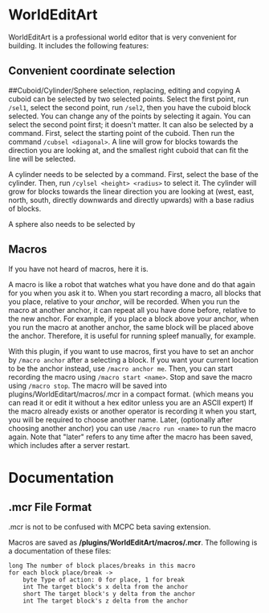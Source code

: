 WorldEditArt
===
WorldEditArt is a professional world editor that is very convenient for building. It includes the following features:

## Convenient coordinate selection


##Cuboid/Cylinder/Sphere selection, replacing, editing and copying
A cuboid can be selected by two selected points. Select the first point, run `/sel1`, select the second point, run `/sel2`, then you have the cuboid block selected. You can change any of the points by selecting it again. You can select the second point first; it doesn't matter. It can also be selected by a command. First, select the starting point of the cuboid. Then run the command `/cubsel <diagonal>`. A line will grow for <diagonal> blocks towards the direction you are looking at, and the smallest right cuboid that can fit the line will be selected.

A cylinder needs to be selected by a command. First, select the base of the cylinder. Then, run `/cylsel <height> <radius>` to select it. The cylinder will grow for <height> blocks towards the linear direction you are looking at (west, east, north, south, directly downwards and directly upwards) with a base radius of <radius> blocks.

A sphere also needs to be selected by

## Macros
If you have not heard of macros, here it is.

A macro is like a robot that watches what you have done and do that again for you when you ask it to. When you start recording a macro, all blocks that you place, relative to your _anchor_, will be recorded. When you run the macro at another anchor, it can repeat all you have done before, relative to the new anchor. For example, if you place a block above your anchor, when you run the macro at another anchor, the same block will be placed above the anchor. Therefore, it is useful for running spleef manually, for example.

With this plugin, if you want to use macros, first you have to set an anchor by `/macro anchor` after a selecting a block. If you want your current location to be the anchor instead, use `/macro anchor me`. Then, you can start recording the macro using `/macro start <name>`. Stop and save the macro using `/macro stop`. The macro will be saved into plugins/WorldEditart/macros/<name>.mcr in a compact format. (which means you can read it or edit it without a hex editor unless you are an ASCII expert) If the macro already exists or another operator is recording it when you start, you will be required to choose another name. Later, (optionally after choosing another anchor) you can use `/macro run <name>` to run the macro again. Note that "later" refers to any time after the macro has been saved, which includes after a server restart.

Documentation
===
## .mcr File Format
.mcr is not to be confused with MCPC beta saving extension.

Macros are saved as **/plugins/WorldEditArt/macros/<macro name>.mcr**. The following is a documentation of these files:
```
long The number of block places/breaks in this macro
for each block place/break ->
    byte Type of action: 0 for place, 1 for break
    int The target block's x delta from the anchor
    short The target block's y delta from the anchor
    int The target block's z delta from the anchor
```
